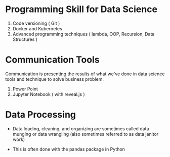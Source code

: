 # Programming Skill for Data Science
1.	Code versioning ( Git )
2.	Docker and Kubernetes
3.	Advanced programming techniques ( lambda, OOP, Recursion, Data Structures )

# Communication Tools 
Communication is presenting the results of what we've done in data science tools and technique to solve business problem.
1.	Power Point
2.	Jupyter Notebook ( with reveal.js )

# Data Processing
- Data loading, cleaning, and organizing are
sometimes called data munging or data wrangling (also sometimes
referred to as data janitor work)

- This is often done with the pandas
package in Python
